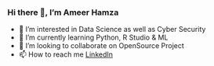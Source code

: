 ### Hi there 👋, I’m Ameer Hamza
- 👀 I’m interested in Data Science as well as Cyber Security
- 🌱 I’m currently learning Python, R Studio & ML
- 💞️ I’m looking to collaborate on OpenSource Project
- 📫 How to reach me [LinkedIn]()

<!---
ameerhamza03/ameerhamza03 is a ✨ special ✨ repository because its `README.md` (this file) appears on your GitHub profile.
You can click the Preview link to take a look at your changes.
--->
